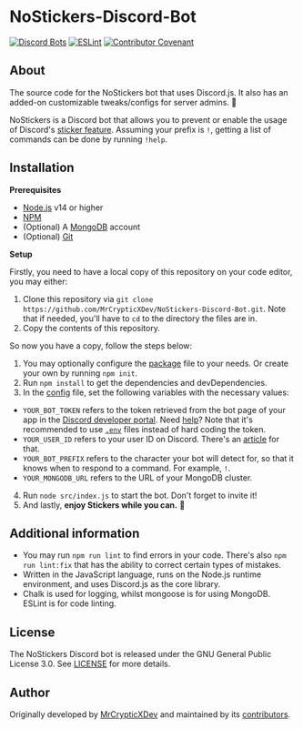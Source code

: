 # NoStickers-Discord-Bot
[![Discord Bots](https://socialify.git.ci/MrCrypticXDev/NoStickers-Discord-Bot/image?description=1&descriptionEditable=The%20source%20code%20for%20the%20NoStickers%20bot%20that%20uses%20Discord.js.%20It%20also%20has%20an%20added-on%20customizable%20tweaks%2Fconfigs%20for%20server%20admins.%20%F0%9F%91%80&forks=1&language=1&owner=1&pattern=Plus&stargazers=1&theme=Light)](![NoStickers-Discord-Bot](![NoStickers-Discord-Bot](https://socialify.git.ci/MrCrypticXDev/NoStickers-Discord-Bot/image?description=1&descriptionEditable=The%20source%20code%20for%20the%20NoStickers%20bot%20that%20uses%20Discord.js.%20It%20also%20has%20an%20added-on%20customizable%20tweaks%2Fconfigs%20for%20server%20admins.%20%F0%9F%91%80&forks=1&language=1&owner=1&pattern=Plus&stargazers=1&theme=Light)))
[![ESLint](https://github.com/MrCrypticXDev/NoStickers-Discord-Bot/actions/workflows/lint.yml/badge.svg)](https://github.com/MrCrypticXDev/NoStickers-Discord-Bot/actions/workflows/lint.yml) [![Contributor Covenant](https://img.shields.io/badge/Contributor%20Covenant-2.0-4baaaa.svg)](.github/CODE_OF_CONDUCT.md)
## About
The source code for the NoStickers bot that uses Discord.js. It also has an added-on customizable tweaks/configs for server admins. 👀

NoStickers is a Discord bot that allows you to prevent or enable the usage of Discord's [sticker feature](https://support.discord.com/hc/en-us/articles/1500008542422-Sticker-Updates-FAQ-Android-and-Desktop). Assuming your prefix is `!`, getting a list of commands can be done by running `!help`.

## Installation
**Prerequisites**
* [Node.js](https://nodejs.org) v14 or higher
* [NPM](https://npmjs.com)
* (Optional) A [MongoDB](https://mongodb.com) account
* (Optional) [Git](https://git-scm.org)

**Setup**

Firstly, you need to have a local copy of this repository on your code editor, you may either:
1. Clone this repository via `git clone https://github.com/MrCrypticXDev/NoStickers-Discord-Bot.git`. Note that if needed, you'll have to `cd` to the directory the files are in.
2. Copy the contents of this repository.

So now you have a copy, follow the steps below:
1. You may optionally configure the [package](package.json) file to your needs. Or create your own by running `npm init`.
2. Run `npm install` to get the dependencies and devDependencies.
3. In the [config](src/config.json) file, set the following variables with the necessary values:
* `YOUR_BOT_TOKEN` refers to the token retrieved from the bot page of your app in the [Discord developer portal](https://discord.com/developers/applications). Need [help](https://www.writebots.com/discord-bot-token)? Note that it's recommended to use [`.env`](https://stackoverflow.com/a/41501273) files instead of hard coding the token.
* `YOUR_USER_ID` refers to your user ID on Discord. There's an [article](https://support.discord.com/hc/en-us/articles/206346498-Where-can-I-find-my-User-Server-Message-ID-) for that.
* `YOUR_BOT_PREFIX` refers to the character your bot will detect for, so that it knows when to respond to a command. For example, `!`.
* `YOUR_MONGODB_URL` refers to the URL of your MongoDB cluster.
4. Run `node src/index.js` to start the bot. Don't forget to invite it!
5. And lastly, **enjoy Stickers while you can.** 🌺

## Additional information
* You may run `npm run lint` to find errors in your code. There's also `npm run lint:fix` that has the ability to correct certain types of mistakes.
* Written in the JavaScript language, runs on the Node.js runtime environment, and uses Discord.js as the core library.
* Chalk is used for logging, whilst mongoose is for using MongoDB. ESLint is for code linting.

## License
The NoStickers Discord bot is released under the GNU General Public License 3.0. See [LICENSE](LICENSE) for more details.

## Author
Originally developed by [MrCrypticXDev](https://github.com/MrCrypticXDev) and maintained by its [contributors](https://github.com/MrCrypticXDev/NoStickers-Discord-Bot/graphs/contributors).
